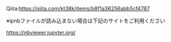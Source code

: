 Qiita:https://qiita.com/kt38k/items/b8f1a36256abb5cf4787


※ipnbファイルが読み込まない場合は下記のサイトをご利用ください


https://nbviewer.jupyter.org/
